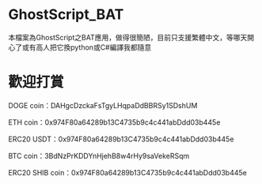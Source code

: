 # GhostScript_BAT
本檔案為GhostScript之BAT應用，做得很簡陋，目前只支援繁體中文，等哪天開心了或有高人把它換python或C#編譯我都隨意

# 歡迎打賞
DOGE coin：DAHgcDzckaFsTgyLHqpaDdBBRSy1SDshUM

ETH coin：0x974F80a64289b13C4735b9c4c441abDdd03b445e

ERC20 USDT：0x974F80a64289b13C4735b9c4c441abDdd03b445e

BTC coin：3BdNzPrKDDYnHjehB8w4rHy9saVekeRSqm

ERC20 SHIB coin：0x974F80a64289b13C4735b9c4c441abDdd03b445e
